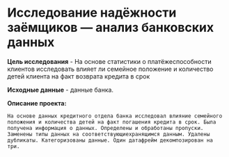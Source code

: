 # Исследование надёжности заёмщиков — анализ банковских данных
**Цель исследования** - На основе статистики о платёжеспособности клиентов исследовать влияет ли семейное положение и количество детей клиента на факт возврата кредита в срок

**Исходные данные** - данные банка.



**Описание проекта:**

    На основе данных кредитного отдела банка исследовал влияние семейного положения и количества детей на факт погашения кредита в срок. Была получена информация о данных. Определены и обработаны пропуски. Заменены типы данных на соответствующиехранящимся данным. Удалены дубликаты. Категоризованы данные. Один датафрейм декомпозирован на три.

